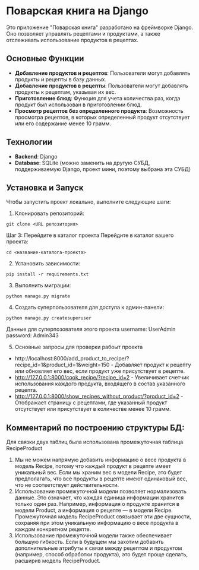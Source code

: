 # Поварская книга на Django

Это приложение "Поварская книга" разработано на фреймворке Django. Оно позволяет управлять рецептами и продуктами, а также отслеживать использование продуктов в рецептах.

## Основные Функции

- **Добавление продуктов и рецептов**: Пользователи могут добавлять продукты и рецепты в базу данных.
- **Добавление продуктов в рецепты**: Пользователи могут добавлять продукты к рецептам, указывая их вес.
- **Приготовление блюд**: Функция для учета количества раз, когда продукт был использован в приготовлении блюд.
- **Просмотр рецептов без определенного продукта**: Возможность просмотра рецептов, в которых определенный продукт отсутствует или его содержание менее 10 грамм.

## Технологии

- **Backend**: Django
- **Database**: SQLite (можно заменить на другую СУБД, поддерживаемую Django, проект мини, поэтому выбрана эта СУБД)

## Установка и Запуск

Чтобы запустить проект локально, выполните следующие шаги:

1. Клонировать репозиторий:
```
git clone <URL репозитория>
``` 
Шаг 3: Перейдите в каталог проекта
Перейдите в каталог вашего проекта:
```
cd <название-каталога-проекта>
```
2. Установить зависимости:
```
pip install -r requirements.txt
```
3. Выполнить миграции:
```
python manage.py migrate
```
4. Создать суперпользователя для доступа к админ-панели:
```
python manage.py createsuperuser
```
Данные для суперпозователя этого проекта
username: UserAdmin
password: Admin343

5. Основные запросы для проверки рабоыт проекта 
- http://localhost:8000/add_product_to_recipe/?recipe_id=1&product_id=1&weight=150 - Добавляет продукт к рецепту или обновляет его вес, если продукт уже присутствует в рецепте.
- http://127.0.0.1:8000/cook_recipe/?recipe_id=2 - Увеличивает счетчик использования каждого продукта, входящего в состав указанного рецепта.
- http://127.0.0.1:8000/show_recipes_without_product/?product_id=2 - Отображает страницу с рецептами, где указанный продукт отсутствует или присутствует в количестве менее 10 грамм.

## Комментарий по построению структуры БД:
Для связки двух таблиц была использована промежуточная таблица RecipeProduct

1.	Мы не можем напрямую добавить информацию о весе продукта в модель Recipe, потому что каждый продукт в рецепте имеет уникальный вес. Если мы храним вес в модели Recipe, это будет предполагать, что все продукты в рецепте имеют одинаковый вес, что не соответствует действительности.
2.	Использование промежуточной модели позволяет нормализовать данные. Это означает, что каждая единица информации хранится только один раз. Например, информация о продукте хранится в модели Product, а информация о рецепте — в модели Recipe. Промежуточная модель RecipeProduct связывает эти две сущности, сохраняя при этом уникальную информацию о весе продукта в каждом конкретном рецепте.
3.	Использование промежуточной модели также обеспечивает большую гибкость. Если в будущем мы захотим добавить дополнительные атрибуты к связи между рецептом и продуктом (например, способ обработки продукта), это будет проще сделать, расширив модель RecipeProduct.
